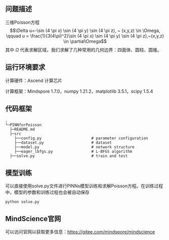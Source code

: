 ## 问题描述

三维Poisson方程
$$\Delta u=-\sin (4 \pi x) \sin (4 \pi y) \sin (4 \pi z),  ~ (x,y,z) \in \Omega, \qquad u = \frac{1}{3(4\pi)^2}\sin (4 \pi x) \sin (4 \pi y) \sin (4 \pi z),~(x,y,z) \in \partial\Omega$$
其中 $\Omega$ 代表求解区域，我们求解了几种常用的几何边界：四面体、圆柱、圆锥。


## 运行环境要求

计算硬件：Ascend 计算芯片

计算框架：Mindspore 1.7.0，numpy 1.21.2，matplotlib 3.5.1，scipy 1.5.4



## 代码框架

```
.
└─PINNforPoisson
  ├─README.md
  ├─src
    ├──config.py                      # parameter configuration
    ├──dataset.py                     # dataset
    ├──model.py                       # network structure
    ├──eager_lbfgs.py                 # L-BFGS algorithm
  ├──solve.py                         # train and test
```





## 模型训练

可以直接使用solve.py文件进行PINNs模型训练和求解Poisson方程。在训练过程中，模型的参数和训练过程也会被自动保存

```
python solve.py
```



## MindScience官网

可以访问官网以获取更多信息：https://gitee.com/mindspore/mindscience
